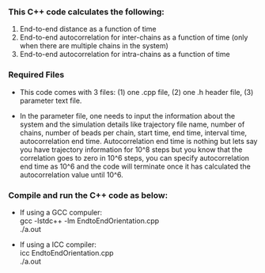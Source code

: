 ### This C++ code calculates the following:

1) End-to-end distance as a function of time
2) End-to-end autocorrelation for inter-chains as a function of time (only when there are multiple chains in the system)
3) End-to-end autocorrelation for intra-chains as a function of time

### Required Files

* This code comes with 3 files: (1) one .cpp file, (2) one .h header file, (3) parameter text file.  

* In the parameter file, one needs to input the information about the system and the simulation details like trajectory file name, number of chains, number of beads per chain, start time, end time, interval time, autocorrelation end time.  Autocorrelation end time is nothing but lets say you have trajectory information for 10^8 steps but you know that the correlation goes to zero in 10^6 steps, you can specify autocorrelation end time as 10^6 and the code will terminate once it has calculated the autocorrelation value until 10^6.

### Compile and run the C++ code as below:

* If using a GCC compuler:  
    gcc -lstdc++ -lm  EndtoEndOrientation.cpp  
    ./a.out
    
* If using a ICC compiler:  
    icc EndtoEndOrientation.cpp  
    ./a.out
